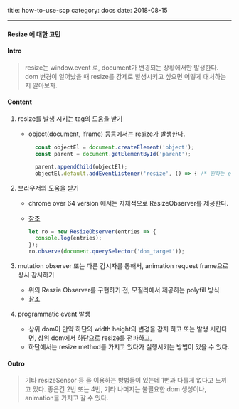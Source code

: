 title: how-to-use-scp
category: docs
date: 2018-08-15

---

#### Resize 에 대한 고민

#### Intro

> resize는 window.event 로, document가 변경되는 상황에서만 발생한다. dom 변경이 일어났을 때 resize를 강제로 발생시키고 싶으면 어떻게 대처하는지 알아보자.

#### Content

1.  resize를 발생 시키는 tag의 도움을 받기
    - object(document, iframe) 등등에서는 resize가 발생한다.

      ```javascript
        const objectEl = document.createElement('object');
        const parent = document.getElementById('parent');

        parent.appendChild(objectEl);
        objectEl.default.addEventListener('resize', () => { /* 원하는 event */ };
      ```
2.  브라우저의 도움을 받기
    - chrome over 64 version 에서는 자체적으로 ResizeObserver를 제공한다.
    - [참조](https://github.com/WICG/ResizeObserver/blob/master/explainer.md)

      ```javascript
      let ro = new ResizeObserver(entries => {
        console.log(entries);
      });
      ro.observe(document.querySelector('dom_target'));
      ```
3.  mutation observer 또는 다른 감시자를 통해서, animation request frame으로 상시 감시하기

    - 위의 Reszie Observer를 구현하기 전, 모질라에서 제공하는 polyfill 방식
    - [참조](https://developer.mozilla.org/en-US/docs/Web/Events/resize)

4.  programmatic event 발생
    - 상위 dom이 만약 하단의 width height의 변경을 감지 하고 또는 발생 시킨다면, 상위 dom에서 하단으로 resize를 전파하고,
    - 하단에서는 resize method를 가지고 있다가 실행시키는 방법이 있을 수 있다.

#### Outro

> 기타 resizeSensor 등 을 이용하는 방법들이 있는데 1번과 다를게 없다고 느끼고 있다. 좋은건 2번 또는 4번, 기타 나머지는 불필요한 dom 생성이나, animation을 가지고 갈 수 있다.
